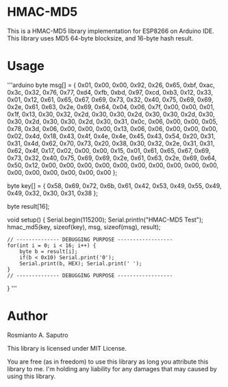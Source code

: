 # HMAC-MD5
This is a HMAC-MD5 library implementation for ESP8266 on Arduino IDE. This library uses MD5 64-byte blocksize, and 
16-byte hash result.

# Usage
'''arduino
byte msg[] = { 0x01, 0x00, 0x00, 0x92, 0x26, 0x65, 0xbf, 0xac, 0x3c, 0x32, 0x76, 0x77, 0xd4, 0xfb, 0xbd, 0x97,
	           0xcd, 0xb3, 0x12, 0x33, 0x01, 0x12, 0x61, 0x65, 0x67, 0x69, 0x73, 0x32, 0x40, 0x75, 0x69, 0x69,
	           0x2e, 0x61, 0x63, 0x2e, 0x69, 0x64, 0x04, 0x06, 0x7f, 0x00, 0x00, 0x01, 0x1f, 0x13, 0x30, 0x32,
	           0x2d, 0x30, 0x30, 0x2d, 0x30, 0x30, 0x2d, 0x30, 0x30, 0x2d, 0x30, 0x30, 0x2d, 0x30, 0x31, 0x0c,
	           0x06, 0x00, 0x00, 0x05, 0x78, 0x3d, 0x06, 0x00, 0x00, 0x00, 0x13, 0x06, 0x06, 0x00, 0x00, 0x00,
	           0x02, 0x4d, 0x18, 0x43, 0x4f, 0x4e, 0x4e, 0x45, 0x43, 0x54, 0x20, 0x31, 0x31, 0x4d, 0x62, 0x70,
	           0x73, 0x20, 0x38, 0x30, 0x32, 0x2e, 0x31, 0x31, 0x62, 0x4f, 0x17, 0x02, 0x00, 0x00, 0x15, 0x01,
	           0x61, 0x65, 0x67, 0x69, 0x73, 0x32, 0x40, 0x75, 0x69, 0x69, 0x2e, 0x61, 0x63, 0x2e, 0x69, 0x64,
	           0x50, 0x12, 0x00, 0x00, 0x00, 0x00, 0x00, 0x00, 0x00, 0x00, 0x00, 0x00, 0x00, 0x00, 0x00, 0x00,
	           0x00, 0x00 };

byte key[] = { 0x58, 0x69, 0x72, 0x6b, 0x61, 0x42, 0x53, 0x49, 0x55, 0x49, 0x49, 0x32, 0x30, 0x31, 0x38 };

byte result[16];

void setup() {
	Serial.begin(115200);
	Serial.println("HMAC-MD5 Test");
	hmac_md5(key, sizeof(key), msg, sizeof(msg), result);

	// -------------- DEBUGGING PURPOSE ------------------
	for(int i = 0; i < 16; i++) {
		byte b = result[i];
		if(b < 0x10) Serial.print('0');
		Serial.print(b, HEX); Serial.print(' ');
	}
	// -------------- DEBUGGING PURPOSE ------------------
}
'''

# Author
Rosmianto A. Saputro

This library is licensed under MIT License.

You are free (as in freedom) to use this library as long you attribute this library to me. I'm holding any liability for any damages that may caused by using this library.